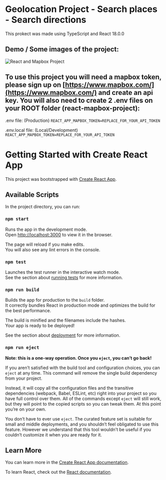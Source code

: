 # Geolocation Project - Search places - Search directions
This prokect was made using TypeScript and React 18.0.0

## Demo / Some images of the project:
![React and Mapbox Project](https://res.cloudinary.com/silvestric/image/upload/v1650743454/imgs/img-mapbox-react-project/MapBoxReactProject_wjtdni.png "React and Mapbox Project")

## To use this project you will need a mapbox token, please sign up on [https://www.mapbox.com/](https://www.mapbox.com/) and create an api key. You will also need to create 2 .env files on your ROOT folder (react-mapbox-project):
.env file: (Production)
`
REACT_APP_MAPBOX_TOKEN=REPLACE_FOR_YOUR_API_TOKEN
`

.env.local file: (Local/Development)
`
REACT_APP_MAPBOX_TOKEN=REPLACE_FOR_YOUR_API_TOKEN
`

# Getting Started with Create React App

This project was bootstrapped with [Create React App](https://github.com/facebook/create-react-app).

## Available Scripts

In the project directory, you can run:

### `npm start`

Runs the app in the development mode.\
Open [http://localhost:3000](http://localhost:3000) to view it in the browser.

The page will reload if you make edits.\
You will also see any lint errors in the console.

### `npm test`

Launches the test runner in the interactive watch mode.\
See the section about [running tests](https://facebook.github.io/create-react-app/docs/running-tests) for more information.

### `npm run build`

Builds the app for production to the `build` folder.\
It correctly bundles React in production mode and optimizes the build for the best performance.

The build is minified and the filenames include the hashes.\
Your app is ready to be deployed!

See the section about [deployment](https://facebook.github.io/create-react-app/docs/deployment) for more information.

### `npm run eject`

**Note: this is a one-way operation. Once you `eject`, you can’t go back!**

If you aren’t satisfied with the build tool and configuration choices, you can `eject` at any time. This command will remove the single build dependency from your project.

Instead, it will copy all the configuration files and the transitive dependencies (webpack, Babel, ESLint, etc) right into your project so you have full control over them. All of the commands except `eject` will still work, but they will point to the copied scripts so you can tweak them. At this point you’re on your own.

You don’t have to ever use `eject`. The curated feature set is suitable for small and middle deployments, and you shouldn’t feel obligated to use this feature. However we understand that this tool wouldn’t be useful if you couldn’t customize it when you are ready for it.

## Learn More

You can learn more in the [Create React App documentation](https://facebook.github.io/create-react-app/docs/getting-started).

To learn React, check out the [React documentation](https://reactjs.org/).
